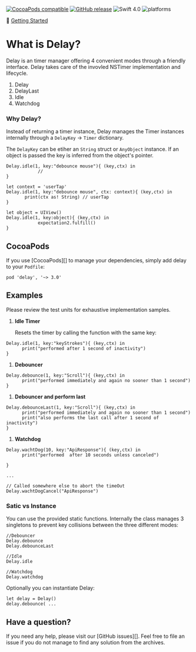 [![CocoaPods compatible](https://img.shields.io/cocoapods/v/delay.svg)](#cocoapods) 
[![GitHub release](https://img.shields.io/github/release/eonfluxor/delay.svg)](https://github.com/eonfluxor/delay/releases) 
![Swift 4.0](https://img.shields.io/badge/Swift-4.0-orange.svg) 
![platforms](https://img.shields.io/badge/platform-iOS%20%7C%20macOS%20%7C%20tvOS%20%7C%20watchOS%20%7C%20Linux-lightgrey.svg)

🎉 [Getting Started](#getting-started) 

# What is Delay?
Delay is an timer manager offering 4 convenient modes through a friendly interface. Delay takes care of the invovled NSTimer implementation and lifecycle. 

1. Delay
1. DelayLast
1. Idle
1. Watchdog

### Why Delay?

Instead of returning a timer instance, Delay manages the Timer instances internally through a `DelayKey` -> `Timer` dictionary.

The `DelayKey` can be etiher an `String` struct or `AnyObject` instance. 
If an object is passed the key is inferred from the object's pointer.
 
```
Delay.idle(1, key:"debounce mouse"){ (key,ctx) in
            //
}
```

```
let context = 'userTap'
Delay.idle(1, key:"debounce mouse", ctx: context){ (key,ctx) in
       print(ctx as! String) // userTap
}
```

```
let object = UIView()
Delay.idle(1, key:object){ (key,ctx) in
            expectation2.fulfill()
}
```

## CocoaPods

If you use [CocoaPods][] to manage your dependencies, simply add
delay to your `Podfile`:

```
pod 'delay', '~> 3.0'
```
   
## Examples

Please review the test units for exhaustive implementation samples.

1. **Idle Timer**
    
    Resets the timer by calling the function with the same key:
```
Delay.idle(1, key:"keyStrokes"){ (key,ctx) in
      print("performed after 1 second of inactivity")
}
```
   
1. **Debouncer**

```
Delay.debounce(1, key:"Scroll"){ (key,ctx) in
      print("performed immediately and again no sooner than 1 second")
}
```

1. **Debouncer and perform last**

```
Delay.debounceLast(1, key:"Scroll"){ (key,ctx) in
      print("performed immediately and again no sooner than 1 second")
      print("also performs the last call after 1 second of inactivity")
}
```

1. **Watchdog**

```
Delay.wachtDog(10, key:"ApiResponse"){ (key,ctx) in
      print("performed  after 10 seconds unless canceled")

}

...

// Called somewhere else to abort the timeOut
Delay.wachtDogCancel("ApiResponse")

```

### Satic vs Instance

You can use the provided static functions. Internally the class manages 3 singletons to prevent key collisions between the three different modes:

```
//Debouncer
Delay.debounce
Delay.debounceLast

//Idle
Delay.idle

//Watchdog
Delay.watchdog
```

Optionally you can instantiate Delay:

```
let delay = Delay()
delay.debounce( ...
```

## Have a question?
If you need any help, please visit our [GitHub issues][]. Feel free to file an issue if you do not manage to find any solution from the archives.
